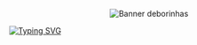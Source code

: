<p align="center">
  <img src="https://capsule-render.vercel.app/api?type=venom&height=300&color=FF91A4&text=deborinhas&textBg=false&fontColor=A8D5BA&section=header&reversal=false" alt="Banner deborinhas"/>
</p>

[![Typing SVG](https://readme-typing-svg.herokuapp.com/?color=ff91a4&size=30&center=true&vCenter=true&width=800&lines=Hi,+I'm+Selene!;I'm+learning+programming;I+love+art+and+design)](https://git.io/typing-svg)
